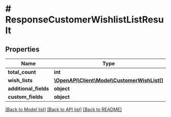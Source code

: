 # # ResponseCustomerWishlistListResult

## Properties

Name | Type | Description | Notes
------------ | ------------- | ------------- | -------------
**total_count** | **int** |  | [optional]
**wish_lists** | [**\OpenAPI\Client\Model\CustomerWishList[]**](CustomerWishList.md) |  | [optional]
**additional_fields** | **object** |  | [optional]
**custom_fields** | **object** |  | [optional]

[[Back to Model list]](../../README.md#models) [[Back to API list]](../../README.md#endpoints) [[Back to README]](../../README.md)
